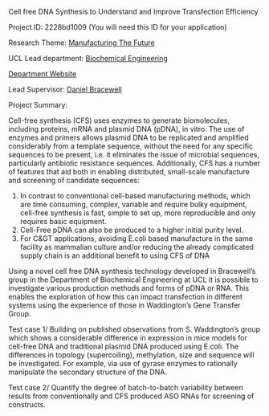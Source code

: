 Cell free DNA Synthesis to Understand and Improve Transfection Efficiency

Project ID: 2228bd1009
(You will need this ID for your application)

Research Theme: [Manufacturing The Future](../themes/manufacturing-the-future.md)

UCL Lead department: [Biochemical Engineering](../departments/biochemical-engineering.md)

[Department Website](https://www.ucl.ac.uk/biochemical-engineering)

Lead Supervisor: [Daniel Bracewell](https://iris.ucl.ac.uk/iris/browse/profile?upi=DGBRA75)

Project Summary:

Cell-free synthesis (CFS) uses enzymes to generate biomolecules, including proteins, mRNA and plasmid DNA (pDNA), in vitro. The use of enzymes and primers allows plasmid DNA to be replicated and amplified considerably from a template sequence, without the need for any specific sequences to be present, i.e. it eliminates the issue of microbial sequences, particularly antibiotic resistance sequences.
 Additionally, CFS has a number of features that aid both in enabling distributed, small-scale manufacture and screening of candidate sequences:
 1) In contrast to conventional cell-based manufacturing methods, which are time consuming, complex, variable and require bulky equipment, cell-free synthesis is fast, simple to set up, more reproducible and only requires basic equipment. 
 2) Cell-Free pDNA can also be produced to a higher initial purity level. 
 3) For C&GT applications, avoiding E.coli based manufacture in the same facility as mammalian culture and/or reducing the already complicated supply chain is an additional benefit to using CFS of DNA
 
 Using a novel cell free DNA synthesis technology developed in Bracewell’s group in the Department of Biochemical Engineering at UCL it is possible to investigate various production methods and forms of pDNA or RNA. This enables the exploration of how this can impact transfection in different systems using the experience of those in Waddington’s Gene Transfer Group.
 
 Test case 1/
 Building on published observations from S. Waddington’s group which shows a considerable difference in expression in mice models for cell-free DNA and traditional plasmid DNA produced using E.coli. The differences in topology (supercoiling), methylation, size and sequence will be investigated. For example, via use of gyrase enzymes to rationally manipulate the secondary structure of the DNA. 
 
 Test case 2/
 Quantify the degree of batch-to-batch variability between results from conventionally and CFS produced ASO RNAs for screening of constructs.
